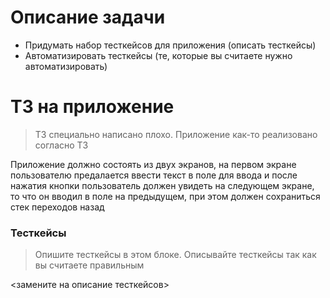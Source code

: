 # Описание задачи
  - Придумать набор тесткейсов для приложения (описать тесткейсы)
  - Автоматизировать тесткейсы (те, которые вы считаете нужно автоматизировать)

# ТЗ на приложение
> ТЗ специально написано плохо. Приложение как-то реализовано согласно ТЗ

Приложение должно состоять из двух экранов, на первом экране пользователю предалается ввести текст в поле для ввода и после нажатия кнопки пользователь должен увидеть на следующем экране, то что он вводил в поле на предыдущем, при этом должен сохраниться стек переходов назад

### Тесткейсы
> Опишите тесткейсы в этом блоке. Описывайте тесткейсы так как вы считаете правильным

<замените на описание тесткейсов>